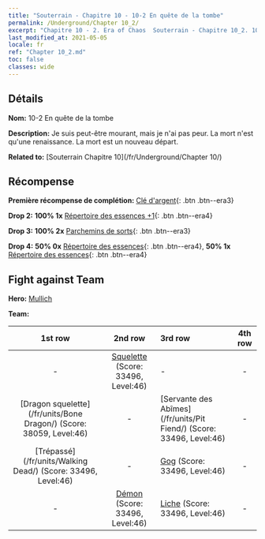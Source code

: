 ```yaml
---
title: "Souterrain - Chapitre 10 - 10-2 En quête de la tombe"
permalink: /Underground/Chapter 10_2/
excerpt: "Chapitre 10 - 2. Era of Chaos  Souterrain - Chapitre 10_2. 10-2 En quête de la tombe"
last_modified_at: 2021-05-05
locale: fr
ref: "Chapter 10_2.md"
toc: false
classes: wide
---
```


## Détails

 **Nom:** 10-2 En quête de la tombe

 **Description:** Je suis peut-être mourant, mais je n'ai pas peur. La mort n'est qu'une renaissance. La mort est un nouveau départ.

 **Related to:** [Souterrain Chapitre 10](/fr/Underground/Chapter 10/)

## Récompense

 **Première récompense de complétion:** [Clé d'argent](/ItemsFR/con_693/){: .btn .btn--era3}

 **Drop 2:** **100% 1x** [Répertoire des essences +1](/ItemsFR/mat_46/){: .btn .btn--era4}

 **Drop 3:** **100% 2x** [Parchemins de sorts](/ItemsFR/con_694/){: .btn .btn--era3}

 **Drop 4:** **50% 0x** [Répertoire des essences](/ItemsFR/mat_39/){: .btn .btn--era4}, **50% 1x** [Répertoire des essences](/ItemsFR/mat_39/){: .btn .btn--era4}


## Fight against Team
 **Hero:** [Mullich](/fr/heroes/Mullich/)

 **Team:**


  | 1st row | 2nd row | 3rd row | 4th row |
  |:----:|:----:|:----|:----:|
  | - | [Squelette](/fr/units/Skeleton/) (Score: 33496, Level:46)  | - | - |
  | [Dragon squelette](/fr/units/Bone Dragon/) (Score: 38059, Level:46)  | - | [Servante des Abîmes](/fr/units/Pit Fiend/) (Score: 33496, Level:46)  | - |
  | [Trépassé](/fr/units/Walking Dead/) (Score: 33496, Level:46)  | - | [Gog](/fr/units/Gog/) (Score: 33496, Level:46)  | - |
  | - | [Démon](/fr/units/Demon/) (Score: 33496, Level:46)  | [Liche](/fr/units/Lich/) (Score: 33496, Level:46)  | - |


